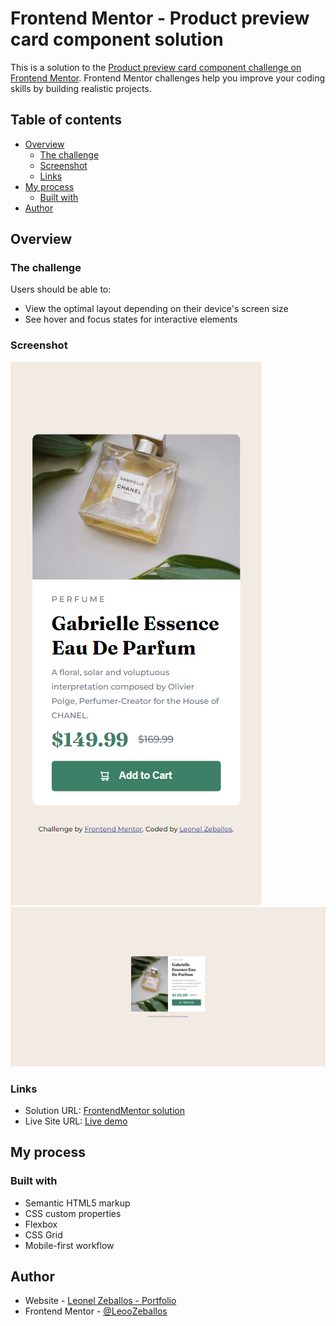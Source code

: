 # Frontend Mentor - Product preview card component solution

This is a solution to the [Product preview card component challenge on Frontend Mentor](https://www.frontendmentor.io/challenges/product-preview-card-component-GO7UmttRfa). Frontend Mentor challenges help you improve your coding skills by building realistic projects.

## Table of contents

- [Overview](#overview)
  - [The challenge](#the-challenge)
  - [Screenshot](#screenshot)
  - [Links](#links)
- [My process](#my-process)
  - [Built with](#built-with)
- [Author](#author)

## Overview

### The challenge

Users should be able to:

- View the optimal layout depending on their device's screen size
- See hover and focus states for interactive elements

### Screenshot

![Mobile](./screenshots/mobile.png)
![Desktop](./screenshots/desktop.png)

### Links

- Solution URL: [FrontendMentor solution](https://www.frontendmentor.io/solutions/product-preview-card-component-with-html-and-css-only-7l-m1piysX)
- Live Site URL: [Live demo](https://leoozeballos.github.io/product-preview-card-component/)

## My process

### Built with

- Semantic HTML5 markup
- CSS custom properties
- Flexbox
- CSS Grid
- Mobile-first workflow

## Author

- Website - [Leonel Zeballos - Portfolio](https://zeballosleonel.me)
- Frontend Mentor - [@LeooZeballos](https://www.frontendmentor.io/profile/LeooZeballos)

